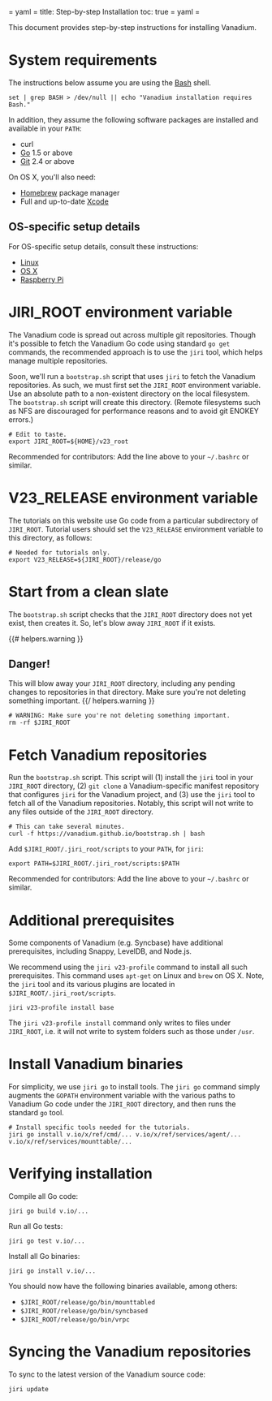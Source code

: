 = yaml =
title: Step-by-step Installation
toc: true
= yaml =

This document provides step-by-step instructions for installing Vanadium.

# System requirements

The instructions below assume you are using the [Bash][why-bash] shell.
<!-- @checkForBash @test -->
```
set | grep BASH > /dev/null || echo "Vanadium installation requires Bash."
```

In addition, they assume the following software packages are installed and
available in your `PATH`:

- curl
- [Go][go-install] 1.5 or above
- [Git] 2.4 or above

On OS X, you'll also need:

- [Homebrew][brew] package manager
- Full and up-to-date [Xcode]

## OS-specific setup details

For OS-specific setup details, consult these instructions:

- [Linux]
- [OS X][os-x]
- [Raspberry Pi][rpi]

# JIRI_ROOT environment variable

The Vanadium code is spread out across multiple git repositories. Though it's
possible to fetch the Vanadium Go code using standard `go get` commands, the
recommended approach is to use the `jiri` tool, which helps manage multiple
repositories.

Soon, we'll run a `bootstrap.sh` script that uses `jiri` to fetch the Vanadium
repositories. As such, we must first set the `JIRI_ROOT` environment variable.
Use an absolute path to a non-existent directory on the local filesystem. The
`bootstrap.sh` script will create this directory. (Remote filesystems such as
NFS are discouraged for performance reasons and to avoid git ENOKEY errors.)
<!-- @define_JIRI_ROOT @test -->
```
# Edit to taste.
export JIRI_ROOT=${HOME}/v23_root
```

Recommended for contributors: Add the line above to your `~/.bashrc` or similar.

# V23_RELEASE environment variable

The tutorials on this website use Go code from a particular subdirectory of
`JIRI_ROOT`. Tutorial users should set the `V23_RELEASE` environment variable to
this directory, as follows:
<!-- @define_V23_RELEASE @test -->
```
# Needed for tutorials only.
export V23_RELEASE=${JIRI_ROOT}/release/go
```

# Start from a clean slate

The `bootstrap.sh` script checks that the `JIRI_ROOT` directory does not yet
exist, then creates it. So, let's blow away `JIRI_ROOT` if it exists.

{{# helpers.warning }}
## Danger!
This will blow away your `JIRI_ROOT` directory, including any pending changes to
repositories in that directory. Make sure you're not deleting something
important.
{{/ helpers.warning }}
<!-- @define_rmrf_JIRI_ROOT @test -->
```
# WARNING: Make sure you're not deleting something important.
rm -rf $JIRI_ROOT
```

# Fetch Vanadium repositories

Run the `bootstrap.sh` script. This script will (1) install the `jiri` tool in
your `JIRI_ROOT` directory, (2) `git clone` a Vanadium-specific manifest
repository that configures `jiri` for the Vanadium project, and (3) use the
`jiri` tool to fetch all of the Vanadium repositories. Notably, this script will
not write to any files outside of the `JIRI_ROOT` directory.
<!-- @runBootstrapScript @test -->
```
# This can take several minutes.
curl -f https://vanadium.github.io/bootstrap.sh | bash
```

Add `$JIRI_ROOT/.jiri_root/scripts` to your `PATH`, for `jiri`:
<!-- @addDevtoolsToPath @test -->
```
export PATH=$JIRI_ROOT/.jiri_root/scripts:$PATH
```

Recommended for contributors: Add the line above to your `~/.bashrc` or similar.

# Additional prerequisites

Some components of Vanadium (e.g. Syncbase) have additional prerequisites,
including Snappy, LevelDB, and Node.js.

We recommend using the `jiri v23-profile` command to install all such
prerequisites. This command uses `apt-get` on Linux and `brew` on OS X. Note,
the `jiri` tool and its various plugins are located in
`$JIRI_ROOT/.jiri_root/scripts`.
<!-- @installBaseProfile @test -->
```
jiri v23-profile install base
```

The `jiri v23-profile install` command only writes to files under `JIRI_ROOT`,
i.e. it will not write to system folders such as those under `/usr`.

# Install Vanadium binaries

For simplicity, we use `jiri go` to install tools. The `jiri go` command simply
augments the `GOPATH` environment variable with the various paths to Vanadium Go
code under the `JIRI_ROOT` directory, and then runs the standard `go` tool.
<!-- @installVanadiumBinaries @test -->
```
# Install specific tools needed for the tutorials.
jiri go install v.io/x/ref/cmd/... v.io/x/ref/services/agent/... v.io/x/ref/services/mounttable/...
```

# Verifying installation

Compile all Go code:

    jiri go build v.io/...

Run all Go tests:

    jiri go test v.io/...

<!-- TODO: On OS X, this opens a bunch of warning popups about accepting
incoming connections. We should make all test servers listen on the loopback
address. -->

Install all Go binaries:

    jiri go install v.io/...

You should now have the following binaries available, among others:

- `$JIRI_ROOT/release/go/bin/mounttabled`
- `$JIRI_ROOT/release/go/bin/syncbased`
- `$JIRI_ROOT/release/go/bin/vrpc`

# Syncing the Vanadium repositories

To sync to the latest version of the Vanadium source code:

    jiri update

[why-bash]: /vanadium-website/build/faq.html#why-bash-
[go-install]: http://golang.org/doc/install
[git]: http://git-scm.com/
[brew]: http://brew.sh/
[xcode]: https://developer.apple.com/xcode/download/
[linux]: /installation/linux.html
[os-x]: /installation/os-x.html
[rpi]: /installation/rpi.html
